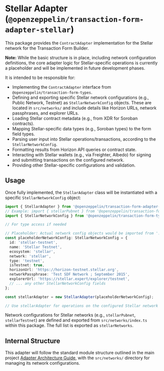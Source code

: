# Stellar Adapter (`@openzeppelin/transaction-form-adapter-stellar`)

This package provides the `ContractAdapter` implementation for the Stellar network for the Transaction Form Builder.

**Note:** While the basic structure is in place, including network configuration definitions, the core adapter logic for Stellar-specific operations is currently a placeholder and will be implemented in future development phases.

It is intended to be responsible for:

- Implementing the `ContractAdapter` interface from `@openzeppelin/transaction-form-types`.
- Defining and exporting specific Stellar network configurations (e.g., Public Network, Testnet) as `StellarNetworkConfig` objects. These are located in `src/networks/` and include details like Horizon URLs, network passphrases, and explorer URLs.
- Loading Stellar contract metadata (e.g., from XDR for Soroban contracts).
- Mapping Stellar-specific data types (e.g., Soroban types) to the form field types.
- Parsing user input into Stellar operations/transactions, according to the `StellarNetworkConfig`.
- Formatting results from Horizon API queries or contract state.
- Interacting with Stellar wallets (e.g., via Freighter, Albedo) for signing and submitting transactions on the configured network.
- Providing other Stellar-specific configurations and validation.

## Usage

Once fully implemented, the `StellarAdapter` class will be instantiated with a specific `StellarNetworkConfig` object:

```typescript
import { StellarAdapter } from '@openzeppelin/transaction-form-adapter-stellar';
// Example: import { stellarPubnet } from '@openzeppelin/transaction-form-adapter-stellar';
import { StellarNetworkConfig } from '@openzeppelin/transaction-form-types';

// For type access if needed

// Placeholder: Actual network config objects would be imported from './networks'
const placeholderNetworkConfig: StellarNetworkConfig = {
  id: 'stellar-testnet',
  name: 'Stellar Testnet',
  ecosystem: 'stellar',
  network: 'stellar',
  type: 'testnet',
  isTestnet: true,
  horizonUrl: 'https://horizon-testnet.stellar.org',
  networkPassphrase: 'Test SDF Network ; September 2015',
  explorerUrl: 'https://stellar.expert/explorer/testnet',
  // ... any other StellarNetworkConfig fields
};

const stellarAdapter = new StellarAdapter(placeholderNetworkConfig);

// Use stellarAdapter for operations on the configured Stellar network
```

Network configurations for Stellar networks (e.g., `stellarPubnet`, `stellarTestnet`) are defined and exported from `src/networks/index.ts` within this package. The full list is exported as `stellarNetworks`.

## Internal Structure

This adapter will follow the standard module structure outlined in the main project [Adapter Architecture Guide](../../docs/ADAPTER_ARCHITECTURE.md), with the `src/networks/` directory for managing its network configurations.
